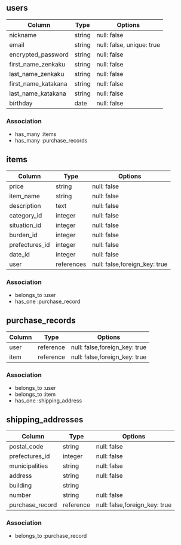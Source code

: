 ## users

|Column               |Type     |Options                    |
|---------------------|---------|---------------------------|
| nickname            | string  | null: false               |
| email               | string  | null: false, unique: true |
| encrypted_password  | string  | null: false               |
| first_name_zenkaku  | string  | null: false               |
| last_name_zenkaku   | string  | null: false               |
| first_name_katakana | string  | null: false               |
| last_name_katakana  | string  | null: false               |
| birthday            | date    | null: false               |


### Association
- has_many :items
- has_many :purchase_records

## items

|Column        |Type       |Options                        |
|----------------|-----------|-------------------------------|
| price          | string    | null: false                   |
| item_name      | string    | null: false                   |
| description    | text      | null: false                   |
| category_id    | integer   | null: false                   |
| situation_id   | integer   | null: false                   |
| burden_id      | integer   | null: false                   |
| prefectures_id | integer   | null: false                   |
| date_id        | integer   | null: false                   |
| user           | references | null: false,foreign_key: true |


### Association
- belongs_to :user
- has_one :purchase_record


## purchase_records

|Column|Type       |Options                        |
|------|-----------|-------------------------------|
| user | reference | null: false,foreign_key: true |
| item | reference | null: false,foreign_key: true |


### Association
- belongs_to :user
- belongs_to :item
- has_one :shipping_address


## shipping_addresses

|Column           |Type       |Options                        |
|-----------------|-----------|-------------------------------|
| postal_code     | string    | null: false                   |
| prefectures_id  | integer   | null: false                   |
| municipalities  | string    | null: false                   |
| address         | string    | null: false                   |
| building        | string    |                               |
| number          | string    | null: false                   |
| purchase_record | reference | null: false,foreign_key: true |


### Association
- belongs_to :purchase_record